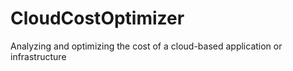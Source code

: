 # CloudCostOptimizer
Analyzing and optimizing the cost of a cloud-based application or infrastructure
